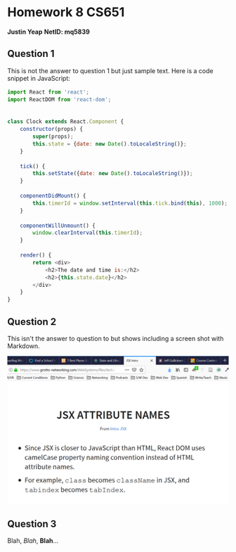 # Homework 8 CS651
**Justin Yeap**
**NetID: mq5839**

## Question 1

This is not the answer to question 1 but just sample text. Here is
a code snippet in JavaScript:

```javascript
import React from 'react';
import ReactDOM from 'react-dom';


class Clock extends React.Component {
    constructor(props) {
        super(props);
        this.state = {date: new Date().toLocaleString()};
    }

    tick() {
        this.setState({date: new Date().toLocaleString()});
    }

    componentDidMount() {
        this.timerId = window.setInterval(this.tick.bind(this), 1000);
    }

    componentWillUnmount() {
        window.clearInterval(this.timerId);
    }

    render() {
        return <div>
            <h2>The date and time is:</h2>
            <h2>{this.state.date}</h2>
        </div>
    }
}
```

## Question 2

This isn't the answer to question to but shows including a screen shot with Markdown.

![Screen Capture](Capture.png)

## Question 3

Blah, *Blah*, **Blah**...

